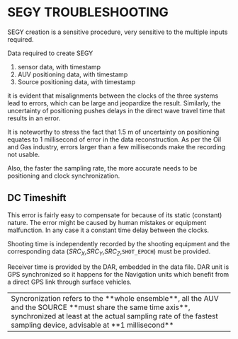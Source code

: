 <h1>SEGY TROUBLESHOOTING</h1>

SEGY creation is a sensitive procedure, very sensitive to the multiple inputs required.

Data required to create SEGY 
1) sensor data, with timestamp
2) AUV positioning data, with timestamp
3) Source positioning data, with timestamp

it is evident that misalignments between the clocks of the three systems lead to errors, which can be large and jeopardize the result.
Similarly, the uncertainty of positioning pushes delays in the direct wave travel time that results in an error.

It is noteworthy to stress the fact that 1.5 m of uncertainty on positioning equates to 1 millisecond of error in the data reconstruction.
As per the Oil and Gas industry, errors larger than a few milliseconds make the recording not usable.

Also, the faster the sampling rate, the more accurate needs to be positioning and clock synchronization.

<h2>DC Timeshift</h2>

This error is fairly easy to compensate for because of its static (constant) nature. The error might be caused by human mistakes or equipment malfunction. In any case it a constant time delay between the clocks.

Shooting time is independently recorded by the shooting equipment and the corresponding data ($SRC_X$,$SRC_Y$,$SRC_Z$,```SHOT_EPOCH```) must be provided.

Receiver time is provided by the DAR, embedded in the data file. DAR unit is GPS synchronized so it happens for the Navigation units which benefit from a direct GPS link through surface vehicles.

<table><tr><td>Syncronization refers to the **whole ensemble**, all the AUV and the SOURCE **must share the same time axis**, synchronized at least at the actual sampling rate of the fastest sampling device, advisable at **1 millisecond**</td></tr></table>

